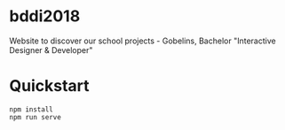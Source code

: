 # bddi2018
 Website to discover our school projects - Gobelins, Bachelor "Interactive Designer &amp; Developer"

# Quickstart
```
npm install
npm run serve
```
